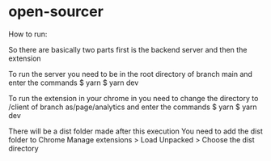 # open-sourcer

How to run:

So there are basically two parts first is the backend server and then the extension


To run the server you need to be in the root directory of branch main and enter the commands
$ yarn
$ yarn dev

To run the extension in your chrome in you need to change the directory to /client of branch as/page/analytics and enter the commands
$ yarn
$ yarn dev

There will be a dist folder made after this execution
You need to add the dist folder to Chrome Manage extensions > Load Unpacked > Choose the dist directory 

